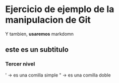 # Ejercicio de ejemplo de la manipulacion de Git
Y tambien, **usaremos** markdomn
## este es un subtitulo
### Tercer nivel

' -> es una comilla simple 
" -> es una comilla doble 